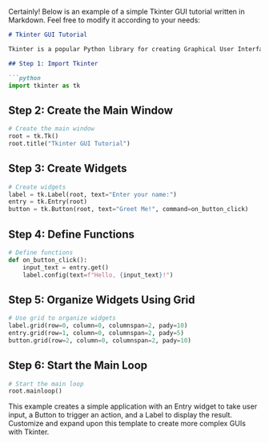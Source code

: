 Certainly! Below is an example of a simple Tkinter GUI tutorial written in Markdown. Feel free to modify it according to your needs:

```markdown
# Tkinter GUI Tutorial

Tkinter is a popular Python library for creating Graphical User Interfaces (GUIs). In this tutorial, we'll create a simple Tkinter application with an Entry widget, a Button, and a Label.

## Step 1: Import Tkinter

```python
import tkinter as tk
```

## Step 2: Create the Main Window

```python
# Create the main window
root = tk.Tk()
root.title("Tkinter GUI Tutorial")
```

## Step 3: Create Widgets

```python
# Create widgets
label = tk.Label(root, text="Enter your name:")
entry = tk.Entry(root)
button = tk.Button(root, text="Greet Me!", command=on_button_click)
```

## Step 4: Define Functions

```python
# Define functions
def on_button_click():
    input_text = entry.get()
    label.config(text=f"Hello, {input_text}!")
```

## Step 5: Organize Widgets Using Grid

```python
# Use grid to organize widgets
label.grid(row=0, column=0, columnspan=2, pady=10)
entry.grid(row=1, column=0, columnspan=2, pady=5)
button.grid(row=2, column=0, columnspan=2, pady=10)
```

## Step 6: Start the Main Loop

```python
# Start the main loop
root.mainloop()
```

This example creates a simple application with an Entry widget to take user input, a Button to trigger an action, and a Label to display the result. Customize and expand upon this template to create more complex GUIs with Tkinter.
